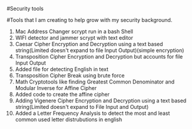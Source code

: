 #Security tools

#Tools that I am creating to help grow with my security background.

1. Mac Address Changer scrypt run in a bash Shell 
2. WIFI detector and jammer scrypt with text editor
3. Caesar Cipher Encryption and Decryption using a text based string(Limited doesn't expand to file Input Output)(simple encryption)
4. Transposition Cipher Encryption and Decryption but accounts for file Input Output
5. Added file for detecting English in text
6. Transposition Cipher Break using brute force 
7. Math Cryptotools like finding Greatest Common Denominator and Modular Inverse for Affine Cipher
8. Added code to create the affine cipher
9. Adding Vigenere Cipher Encryption and Decryption using a text based string(Limited doesn't expand to File Input and Output)
10. Added a Letter Frequency Analysis to detect the most and least common used letter distrubutions in english
